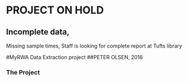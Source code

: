 # PROJECT ON HOLD
## Incomplete data, 
Missing sample times, Staff is looking for complete report at Tufts library

#MyRWA Data Extraction project
##PETER OLSEN, 2016


### The Project



